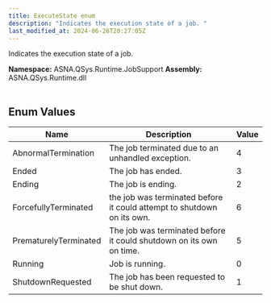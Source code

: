```yaml
---
title: ExecuteState enum
description: "Indicates the execution state of a job. "
last_modified_at: 2024-06-26T20:27:05Z
---
```


Indicates the execution state of a job.

**Namespace:** ASNA.QSys.Runtime.JobSupport
**Assembly:** ASNA.QSys.Runtime.dll
<br>
<br>

## Enum Values

| Name | Description | Value
| --- | --- | --- 
| AbnormalTermination | The job terminated due to an unhandled exception. | 4 |
| Ended | The job has ended. | 3 |
| Ending | The job is ending. | 2 |
| ForcefullyTerminated | the job was terminated before it could attempt to shutdown on its own. | 6 |
| PrematurelyTerminated | The job was terminated before it could shutdown on its own on time. | 5 |
| Running | Job is running. | 0 |
| ShutdownRequested | The job has been requested to be shut down. | 1 |
